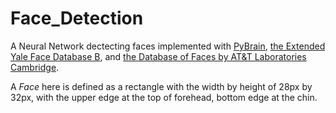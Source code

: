 # Face_Detection
A Neural Network dectecting faces implemented with [PyBrain](http://pybrain.org/), [the Extended Yale Face Database B](http://vision.ucsd.edu/~leekc/ExtYaleDatabase/ExtYaleB.html), and [the Database of Faces by AT&amp;T Laboratories Cambridge](http://www.cl.cam.ac.uk/research/dtg/attarchive/facedatabase.html).

A *Face* here is defined as a rectangle with the width by height of 28px by 32px, with the upper edge at the top of forehead, bottom edge at the chin.
